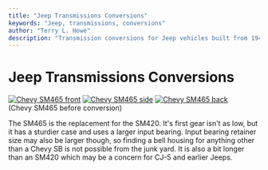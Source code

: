 ```yaml
---
title: "Jeep Transmissions Conversions"
keywords: "Jeep, transmissions, conversions"
author: "Terry L. Howe"
description: "Transmission conversions for Jeep vehicles built from 1941 until the present including military, CJ, YJ, TJ, and other models."
---
```

# Jeep Transmissions Conversions

[![Chevy SM465 front](/img/transmission/updates/sm465f_.jpg)](/img/transmission/updates/sm465f.jpg) [![Chevy SM465 side](/img/transmission/updates/sm465s_.jpg)](/img/transmission/updates/sm465s.jpg) [![Chevy SM465 back](/img/transmission/updates/sm465b_.jpg)](/img/transmission/updates/sm465b.jpg)   
(Chevy SM465 before conversion) 

The SM465 is the replacement for the SM420. It's first gear isn't as low, but it has a sturdier case and uses a larger input bearing. Input bearing retainer size may also be larger though, so finding a bell housing for anything other than a Chevy SB is not possible from the junk yard. It is also a bit longer than an SM420 which may be a concern for CJ-5 and earlier Jeeps.
